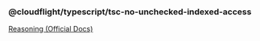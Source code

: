 ### @cloudflight/typescript/tsc-no-unchecked-indexed-access

[Reasoning (Official Docs)](https://www.typescriptlang.org/tsconfig#noUncheckedIndexedAccess)
